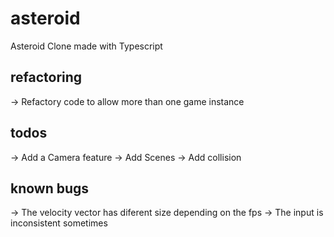 # asteroid

Asteroid Clone made with Typescript

## refactoring

-> Refactory code to allow more than one game instance

## todos

-> Add a Camera feature
-> Add Scenes
-> Add collision

## known bugs

-> The velocity vector has diferent size depending on the fps
-> The input is inconsistent sometimes